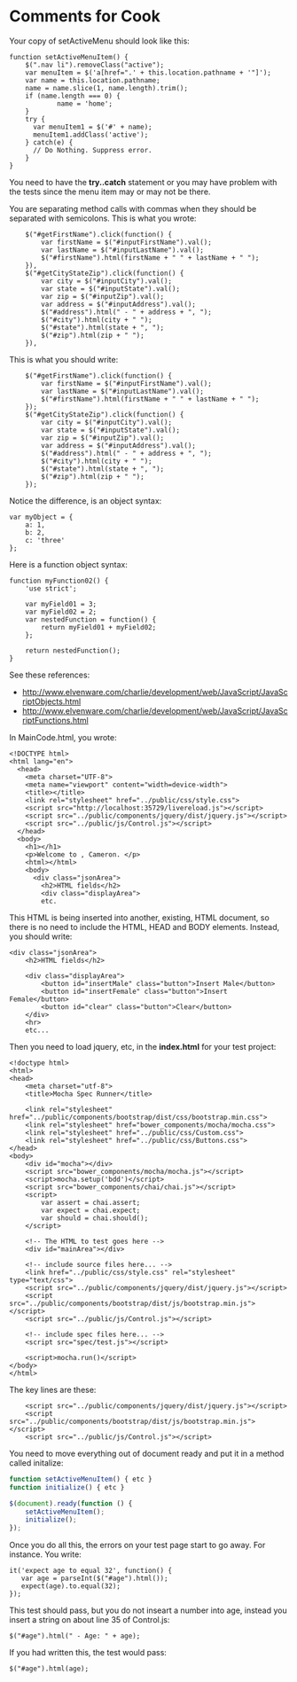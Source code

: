 # Comments for Cook

Your copy of setActiveMenu should look like this:

```
function setActiveMenuItem() {
	$(".nav li").removeClass("active");
	var menuItem = $('a[href=".' + this.location.pathname + '"]');
    var name = this.location.pathname;
    name = name.slice(1, name.length).trim();
    if (name.length === 0) {
		   	name = 'home';
   	}
    try {
      var menuItem1 = $('#' + name);
      menuItem1.addClass('active');
    } catch(e) {
      // Do Nothing. Suppress error.
    }
}
```

You need to have the **try..catch** statement or you may have problem with
the tests since the menu item may or may not be there.

You are separating method calls with commas when they should be separated with
semicolons. This is what you wrote:

```
	$("#getFirstName").click(function() {
		var firstName = $("#inputFirstName").val();
		var lastName = $("#inputLastName").val();
		$("#firstName").html(firstName + " " + lastName + " ");
	}),
	$("#getCityStateZip").click(function() {
		var city = $("#inputCity").val();
		var state = $("#inputState").val();
		var zip = $("#inputZip").val();
		var address = $("#inputAddress").val();
		$("#address").html(" - " + address + ", ");
		$("#city").html(city + " ");
		$("#state").html(state + ", ");
		$("#zip").html(zip + " ");
	}),
```

This is what you should write:

```
	$("#getFirstName").click(function() {
		var firstName = $("#inputFirstName").val();
		var lastName = $("#inputLastName").val();
		$("#firstName").html(firstName + " " + lastName + " ");
	});
	$("#getCityStateZip").click(function() {
		var city = $("#inputCity").val();
		var state = $("#inputState").val();
		var zip = $("#inputZip").val();
		var address = $("#inputAddress").val();
		$("#address").html(" - " + address + ", ");
		$("#city").html(city + " ");
		$("#state").html(state + ", ");
		$("#zip").html(zip + " ");
	});
```

Notice the difference, is an object syntax:

```
var myObject = {
    a: 1,
    b: 2,
    c: 'three'
};
```

Here is a function object syntax:

```
function myFunction02() {   
    'use strict';
     
    var myField01 = 3;
    var myField02 = 2;
    var nestedFunction = function() {
        return myField01 + myField02;  
    }; 
    
    return nestedFunction();
}
```

See these references:

- <http://www.elvenware.com/charlie/development/web/JavaScript/JavaScriptObjects.html>
- <http://www.elvenware.com/charlie/development/web/JavaScript/JavaScriptFunctions.html>

In MainCode.html, you wrote:

```
<!DOCTYPE html>
<html lang="en">
  <head>
    <meta charset="UTF-8">
    <meta name="viewport" content="width=device-width">
    <title></title>
    <link rel="stylesheet" href="../public/css/style.css">
    <script src="http://localhost:35729/livereload.js"></script>
    <script src="../public/components/jquery/dist/jquery.js"></script>
    <script src="../public/js/Control.js"></script>
  </head>
  <body>
    <h1></h1>
    <p>Welcome to , Cameron. </p>
    <html></html>
    <body>
      <div class="jsonArea">
        <h2>HTML fields</h2>
        <div class="displayArea">
        etc.
```

This HTML is being inserted into another, existing, HTML document, so there
is no need to include the HTML, HEAD and BODY elements. Instead, you should
write:

```
<div class="jsonArea">
    <h2>HTML fields</h2>

    <div class="displayArea">
        <button id="insertMale" class="button">Insert Male</button>
        <button id="insertFemale" class="button">Insert Female</button>
        <button id="clear" class="button">Clear</button>
    </div>
    <hr>
    etc...
```

Then you need to load jquery, etc, in the **index.html** for your test project:

```
<!doctype html>
<html>
<head>
    <meta charset="utf-8">
    <title>Mocha Spec Runner</title>

    <link rel="stylesheet" href="../public/components/bootstrap/dist/css/bootstrap.min.css">
    <link rel="stylesheet" href="bower_components/mocha/mocha.css">
    <link rel="stylesheet" href="../public/css/Custom.css">
    <link rel="stylesheet" href="../public/css/Buttons.css">
</head>
<body>
    <div id="mocha"></div>
    <script src="bower_components/mocha/mocha.js"></script>
    <script>mocha.setup('bdd')</script>
    <script src="bower_components/chai/chai.js"></script>
    <script>
        var assert = chai.assert;
        var expect = chai.expect;
        var should = chai.should();
    </script>

    <!-- The HTML to test goes here -->
    <div id="mainArea"></div>

    <!-- include source files here... -->
    <link href="../public/css/style.css" rel="stylesheet" type="text/css">
    <script src="../public/components/jquery/dist/jquery.js"></script>
    <script src="../public/components/bootstrap/dist/js/bootstrap.min.js"></script>
    <script src="../public/js/Control.js"></script>

    <!-- include spec files here... -->
    <script src="spec/test.js"></script>

    <script>mocha.run()</script>
</body>
</html>
```

The key lines are these:

```
    <script src="../public/components/jquery/dist/jquery.js"></script>
    <script src="../public/components/bootstrap/dist/js/bootstrap.min.js"></script>
    <script src="../public/js/Control.js"></script>
```

You need to move everything out of document ready and put it in a method called initalize:

```javascript
function setActiveMenuItem() { etc }
function initialize() { etc }

$(document).ready(function () {
    setActiveMenuItem();
    initialize();
});
```

Once you do all this, the errors on your test page start to go away. For 
instance. You write:

```
it('expect age to equal 32', function() {
   var age = parseInt($("#age").html());
   expect(age).to.equal(32);
});
```

This test should pass, but you do not inseart a number into 
age, instead you insert a string on about line 35 of Control.js:

```
$("#age").html(" - Age: " + age);
```

If you had written this, the test would pass:

```
$("#age").html(age);
```